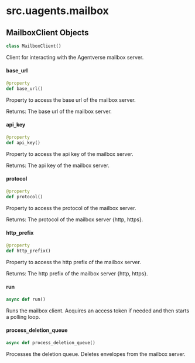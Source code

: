 <a id="src.uagents.mailbox"></a>

# src.uagents.mailbox

<a id="src.uagents.mailbox.MailboxClient"></a>

## MailboxClient Objects

```python
class MailboxClient()
```

Client for interacting with the Agentverse mailbox server.

<a id="src.uagents.mailbox.MailboxClient.base_url"></a>

#### base`_`url

```python
@property
def base_url()
```

Property to access the base url of the mailbox server.

Returns: The base url of the mailbox server.

<a id="src.uagents.mailbox.MailboxClient.api_key"></a>

#### api`_`key

```python
@property
def api_key()
```

Property to access the api key of the mailbox server.

Returns: The api key of the mailbox server.

<a id="src.uagents.mailbox.MailboxClient.protocol"></a>

#### protocol

```python
@property
def protocol()
```

Property to access the protocol of the mailbox server.

Returns: The protocol of the mailbox server {http, https}.

<a id="src.uagents.mailbox.MailboxClient.http_prefix"></a>

#### http`_`prefix

```python
@property
def http_prefix()
```

Property to access the http prefix of the mailbox server.

Returns: The http prefix of the mailbox server {http, https}.

<a id="src.uagents.mailbox.MailboxClient.run"></a>

#### run

```python
async def run()
```

Runs the mailbox client. Acquires an access token if needed and then starts a polling loop.

<a id="src.uagents.mailbox.MailboxClient.process_deletion_queue"></a>

#### process`_`deletion`_`queue

```python
async def process_deletion_queue()
```

Processes the deletion queue. Deletes envelopes from the mailbox server.

